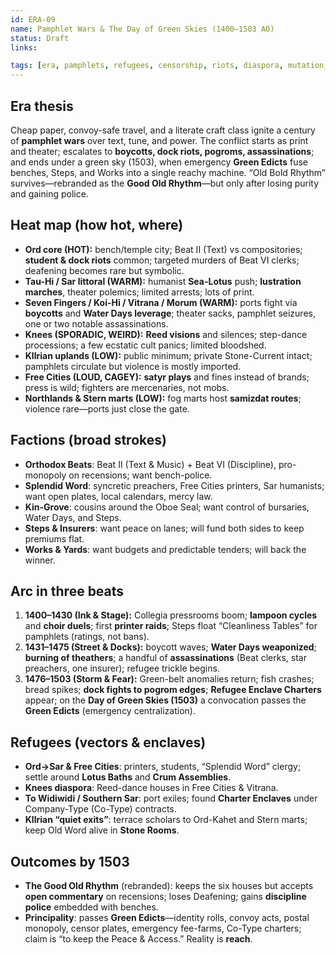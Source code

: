 ```yaml
---
id: ERA-09
name: Pamphlet Wars & The Day of Green Skies (1400–1503 AO)
status: Draft
links:

tags: [era, pamphlets, refugees, censorship, riots, diaspora, mutation_day, centralization]
---
```


## Era thesis
Cheap paper, convoy-safe travel, and a literate craft class ignite a century of **pamphlet wars** over text, tune, and power. The conflict starts as print and theater; escalates to **boycotts, dock riots, pogroms, assassinations**; and ends under a green sky (1503), when emergency **Green Edicts** fuse benches, Steps, and Works into a single reachy machine. “Old Bold Rhythm” survives—rebranded as the **Good Old Rhythm**—but only after losing purity and gaining police.

## Heat map (how hot, where)
- **Ord core (HOT):** bench/temple city; Beat II (Text) vs compositories; **student & dock riots** common; targeted murders of Beat VI clerks; deafening becomes rare but symbolic.
- **Tau-Hi / Sar littoral (WARM):** humanist **Sea-Lotus** push; **lustration marches**, theater polemics; limited arrests; lots of print.
- **Seven Fingers / Koi-Hi / Vitrana / Morum (WARM):** ports fight via **boycotts** and **Water Days leverage**; theater sacks, pamphlet seizures, one or two notable assassinations.
- **Knees (SPORADIC, WEIRD):** **Reed visions** and silences; step-dance processions; a few ecstatic cult panics; limited bloodshed.
- **Kllrian uplands (LOW):** public minimum; private Stone-Current intact; pamphlets circulate but violence is mostly imported.
- **Free Cities (LOUD, CAGEY):** **satyr plays** and fines instead of brands; press is wild; fighters are mercenaries, not mobs.
- **Northlands & Stern marts (LOW):** fog marts host **samizdat routes**; violence rare—ports just close the gate.

## Factions (broad strokes)
- **Orthodox Beats**: Beat II (Text & Music) + Beat VI (Discipline), pro-monopoly on recensions; want bench-police.
- **Splendid Word**: syncretic preachers, Free Cities printers, Sar humanists; want open plates, local calendars, mercy law.
- **Kin-Grove**: cousins around the Oboe Seal; want control of bursaries, Water Days, and Steps.
- **Steps & Insurers**: want peace on lanes; will fund both sides to keep premiums flat.
- **Works & Yards**: want budgets and predictable tenders; will back the winner.

## Arc in three beats
1. **1400–1430 (Ink & Stage):** Collegia pressrooms boom; **lampoon cycles** and **choir duels**; first **printer raids**; Steps float “Cleanliness Tables” for pamphlets (ratings, not bans).
2. **1431–1475 (Street & Docks):** boycott waves; **Water Days weaponized**; **burning of theathers**; a handful of **assassinations** (Beat clerks, star preachers, one insurer); refugee trickle begins.
3. **1476–1503 (Storm & Fear):** Green-belt anomalies return; fish crashes; bread spikes; **dock fights to pogrom edges**; **Refugee Enclave Charters** appear; on the **Day of Green Skies (1503)** a convocation passes the **Green Edicts** (emergency centralization).

## Refugees (vectors & enclaves)
- **Ord→Sar & Free Cities**: printers, students, “Splendid Word” clergy; settle around **Lotus Baths** and **Crum Assemblies**.
- **Knees diaspora**: Reed-dance houses in Free Cities & Vitrana.
- **To Widiwidi / Southern Sar**: port exiles; found **Charter Enclaves** under Company-Type (Co-Type) contracts.
- **Kllrian “quiet exits”**: terrace scholars to Ord-Kahet and Stern marts; keep Old Word alive in **Stone Rooms**.

## Outcomes by 1503
- **The Good Old Rhythm** (rebranded): keeps the six houses but accepts **open commentary** on recensions; loses Deafening; gains **discipline police** embedded with benches.
- **Principality**: passes **Green Edicts**—identity rolls, convoy acts, postal monopoly, censor plates, emergency fee-farms, Co-Type charters; claim is “to keep the Peace & Access.” Reality is **reach**.

